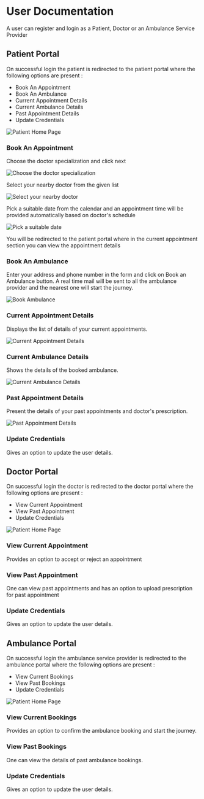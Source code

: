 # User Documentation

A user can register and login as a Patient, Doctor or an Ambulance Service Provider

## Patient Portal

On successful login the patient is redirected to the patient portal where the following options are present :

- Book An Appointment
- Book An Ambulance
- Current Appointment Details
- Current Ambulance Details
- Past Appointment Details
- Update Credentials

<img src='Screenshots/PatientHomePage.PNG' alt='Patient Home Page'>

### Book An Appointment

Choose the doctor specialization and click next

<img src='Screenshots/PatientBookAppointment1.PNG' alt='Choose the doctor specialization'>

Select your nearby doctor from the given list

<img src='Screenshots/PatientBookAppointment2.PNG' alt='Select your nearby doctor'>

Pick a suitable date from the calendar and an appointment time will be provided automatically based on doctor's schedule

<img src='Screenshots/PatientBookAppointment3.PNG' alt='Pick a suitable date'>

You will be redirected to the patient portal where in the current appointment section you can view the appointment details

### Book An Ambulance

Enter your address and phone number in the form and click on Book an Ambulance button.
A real time mail will be sent to all the ambulance provider and the nearest one will start the journey.

<img src='Screenshots/PatientBookAmbulance.PNG' alt='Book Ambulance'>

### Current Appointment Details

Displays the list of details of your current appointments.

<img src='Screenshots/PatientCurrentAppointment.PNG' alt='Current Appointment Details'>

### Current Ambulance Details

Shows the details of the booked ambulance.

<img src='Screenshots/PatientCurrentAmbulanceDetails.PNG' alt='Current Ambulance Details'>

### Past Appointment Details

Present the details of your past appointments and doctor's prescription.

<img src='Screenshots/PatientPastAppointmentDeatils.PNG' alt='Past Appointment Details'>

### Update Credentials

Gives an option to update the user details.

## Doctor Portal

On successful login the doctor is redirected to the doctor portal where the following options are present :

- View Current Appointment
- View Past Appointment
- Update Credentials

<img src='Screenshots/DoctorHomePage.PNG' alt='Patient Home Page'>

### View Current Appointment

Provides an option to accept or reject an appointment

### View Past Appointment

One can view past appointments and has an option to upload prescription for past appointment

### Update Credentials

Gives an option to update the user details.

## Ambulance Portal

On successful login the ambulance service provider is redirected to the ambulance portal where the following options are present :

- View Current Bookings
- View Past Bookings
- Update Credentials

<img src='Screenshots/AmbulanceHomePage.PNG' alt='Patient Home Page'>

### View Current Bookings

Provides an option to confirm the ambulance booking and start the journey.

### View Past Bookings

One can view the details of past ambulance bookings.

### Update Credentials

Gives an option to update the user details.
